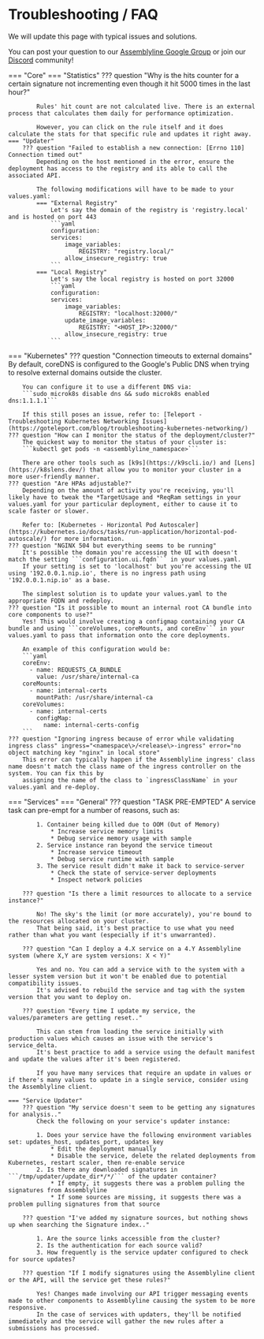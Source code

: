# Troubleshooting / FAQ

We will update this page with typical issues and solutions.

You can post your question to our [Assemblyline Google Group](https://groups.google.com/g/cse-cst-assemblyline) or join our [Discord](https://discord.gg/GUAy9wErNu) community!


=== "Core"
    === "Statistics"
        ??? question "Why is the hits counter for a certain signature not incrementing even though it hit 5000 times in the last hour?"

            Rules' hit count are not calculated live. There is an external process that calculates them daily for performance optimization.

            However, you can click on the rule itself and it does calculate the stats for that specific rule and updates it right away.
    === "Updater"
        ??? question "Failed to establish a new connection: [Errno 110] Connection timed out"
            Depending on the host mentioned in the error, ensure the deployment has access to the registry and its able to call the associated API.

            The following modifications will have to be made to your values.yaml:
            === "External Registry"
                Let's say the domain of the registry is 'registry.local' and is hosted on port 443
                ```yaml
                configuration:
                services:
                    image_variables:
                        REGISTRY: "registry.local/"
                    allow_insecure_registry: true
                ```
            === "Local Registry"
                Let's say the local registry is hosted on port 32000
                ```yaml
                configuration:
                services:
                    image_variables:
                        REGISTRY: "localhost:32000/"
                    update_image_variables:
                        REGISTRY: "<HOST_IP>:32000/"
                    allow_insecure_registry: true
                ```
=== "Kubernetes"
    ??? question "Connection timeouts to external domains"
        By default, coreDNS is configured to the Google's Public DNS when trying to resolve external domains outside the cluster.

        You can configure it to use a different DNS via:
        ```sudo microk8s disable dns && sudo microk8s enabled dns:1.1.1.1```

        If this still poses an issue, refer to: [Teleport - Troubleshooting Kubernetes Networking Issues](https://goteleport.com/blog/troubleshooting-kubernetes-networking/)
    ??? question "How can I monitor the status of the deployment/cluster?"
        The quickest way to monitor the status of your cluster is:
        ```kubectl get pods -n <assemblyline_namespace>```

        There are other tools such as [k9s](https://k9scli.io/) and [Lens](https://k8slens.dev/) that allow you to monitor your cluster in a more user-friendly manner.
    ??? question "Are HPAs adjustable?"
        Depending on the amount of activity you're receiving, you'll likely have to tweak the *TargetUsage and *ReqRam settings in your values.yaml for your particular deployment, either to cause it to scale faster or slower.

        Refer to: [Kubernetes - Horizontal Pod Autoscaler](https://kubernetes.io/docs/tasks/run-application/horizontal-pod-autoscale/) for more information.
    ??? question "NGINX 504 but everything seems to be running"
        It's possible the domain you're accessing the UI with doesn't match the setting ```configuration.ui.fqdn``` in your values.yaml.
        If your setting is set to 'localhost' but you're accessing the UI using '192.0.0.1.nip.io', there is no ingress path using '192.0.0.1.nip.io' as a base.

        The simplest solution is to update your values.yaml to the appropriate FQDN and redeploy.
    ??? question "Is it possible to mount an internal root CA bundle into core components to use?"
        Yes! This would involve creating a configmap containing your CA bundle and using ```coreVolumes, coreMounts, and coreEnv``` in your values.yaml to pass that information onto the core deployments.

        An example of this configuration would be:
        ```yaml
        coreEnv:
          - name: REQUESTS_CA_BUNDLE
            value: /usr/share/internal-ca
        coreMounts:
          - name: internal-certs
            mountPath: /usr/share/internal-ca
        coreVolumes:
          - name: internal-certs
            configMap:
              name: internal-certs-config
        ```
    ??? question "Ignoring ingress because of error while validating ingress class" ingress="<namespace\>/<release\>-ingress" error="no object matching key "nginx" in local store"
        This error can typically happen if the Assemblyline ingress' class name doesn't match the class name of the ingress controller on the system. You can fix this by
        assigning the name of the class to `ingressClassName` in your values.yaml and re-deploy.



=== "Services"
    === "General"
        ??? question "TASK PRE-EMPTED"
            A service task can pre-empt for a number of reasons, such as:

            1. Container being killed due to OOM (Out of Memory)
                * Increase service memory limits
                * Debug service memory usage with sample
            2. Service instance ran beyond the service timeout
                * Increase service timeout
                * Debug service runtime with sample
            3. The service result didn't make it back to service-server
                * Check the state of service-server deployments
                * Inspect network policies

        ??? question "Is there a limit resources to allocate to a service instance?"

            No! The sky's the limit (or more accurately), you're bound to the resources allocated on your cluster.
            That being said, it's best practice to use what you need rather than what you want (especially if it's unwarranted).

        ??? question "Can I deploy a 4.X service on a 4.Y Assemblyline system (where X,Y are system versions: X < Y)"

            Yes and no. You can add a service with to the system with a lesser system version but it won't be enabled due to potential compatibility issues.
            It's advised to rebuild the service and tag with the system version that you want to deploy on.

        ??? question "Every time I update my service, the values/parameters are getting reset.."

            This can stem from loading the service initially with production values which causes an issue with the service's service_delta.
            It's best practice to add a service using the default manifest and update the values after it's been registered.

            If you have many services that require an update in values or if there's many values to update in a single service, consider using the Assemblyline client.

    === "Service Updater"
        ??? question "My service doesn't seem to be getting any signatures for analysis.."
            Check the following on your service's updater instance:

            1. Does your service have the following environment variables set: updates_host, updates_port, updates_key
                * Edit the deployment manually
                * Disable the service, delete the related deployments from Kubernetes, restart scaler, then re-enable service
            2. Is there any downloaded signatures in ```/tmp/updater/update_dir*/*/``` of the updater container?
                * If empty, it suggests there was a problem pulling the signatures from Assemblyline
                * If some sources are missing, it suggests there was a problem pulling signatures from that source

        ??? question "I've added my signature sources, but nothing shows up when searching the Signature index.."

            1. Are the source links accessible from the cluster?
            2. Is the authentication for each source valid?
            3. How frequently is the service updater configured to check for source updates?

        ??? question "If I modify signatures using the Assemblyline client or the API, will the service get these rules?"

            Yes! Changes made involving our API trigger messaging events made to other components to Assemblyline causing the system to be more responsive.
            In the case of services with updaters, they'll be notified immediately and the service will gather the new rules after a submissions has processed.
